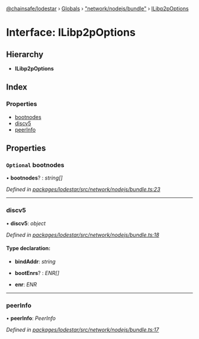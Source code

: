 [@chainsafe/lodestar](../README.md) › [Globals](../globals.md) › ["network/nodejs/bundle"](../modules/_network_nodejs_bundle_.md) › [ILibp2pOptions](_network_nodejs_bundle_.ilibp2poptions.md)

# Interface: ILibp2pOptions

## Hierarchy

* **ILibp2pOptions**

## Index

### Properties

* [bootnodes](_network_nodejs_bundle_.ilibp2poptions.md#optional-bootnodes)
* [discv5](_network_nodejs_bundle_.ilibp2poptions.md#discv5)
* [peerInfo](_network_nodejs_bundle_.ilibp2poptions.md#peerinfo)

## Properties

### `Optional` bootnodes

• **bootnodes**? : *string[]*

*Defined in [packages/lodestar/src/network/nodejs/bundle.ts:23](https://github.com/ChainSafe/lodestar/blob/4796680/packages/lodestar/src/network/nodejs/bundle.ts#L23)*

___

###  discv5

• **discv5**: *object*

*Defined in [packages/lodestar/src/network/nodejs/bundle.ts:18](https://github.com/ChainSafe/lodestar/blob/4796680/packages/lodestar/src/network/nodejs/bundle.ts#L18)*

#### Type declaration:

* **bindAddr**: *string*

* **bootEnrs**? : *ENR[]*

* **enr**: *ENR*

___

###  peerInfo

• **peerInfo**: *PeerInfo*

*Defined in [packages/lodestar/src/network/nodejs/bundle.ts:17](https://github.com/ChainSafe/lodestar/blob/4796680/packages/lodestar/src/network/nodejs/bundle.ts#L17)*
